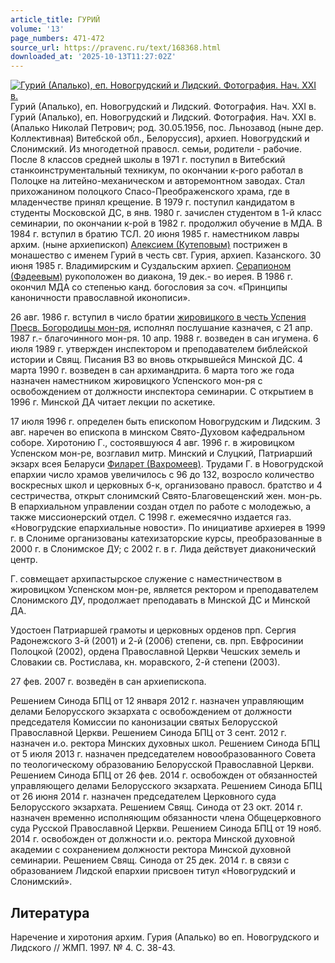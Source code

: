 ```yaml
---
article_title: ГУРИЙ
volume: '13'
page_numbers: 471-472
source_url: https://pravenc.ru/text/168368.html
downloaded_at: '2025-10-13T11:27:02Z'
---
```


[![Гурий (Апалько), еп. Новогрудский и Лидский. Фотография. Нач. ХХI в.](https://pravenc.ru/data/588/475/1234/i200.jpg "Кликните для увеличения картинки")](https://pravenc.ru/data/588/475/1234/i400.jpg)Гурий (Апалько), еп. Новогрудский и Лидский. Фотография. Нач. ХХI в.  
Гурий (Апалько), еп. Новогрудский и Лидский. Фотография. Нач. ХХI в.(Апалько Николай Петрович; род. 30.05.1956, пос. Льнозавод (ныне дер. Коллективная) Витебской обл., Белоруссия), архиеп. Новогрудский и Слонимский. Из многодетной правосл. семьи, родители - рабочие. После 8 классов средней школы в 1971 г. поступил в Витебский станкоинструментальный техникум, по окончании к-рого работал в Полоцке на литейно-механическом и авторемонтном заводах. Стал прихожанином полоцкого Спасо-Преображенского храма, где в младенчестве принял крещение. В 1979 г. поступил кандидатом в студенты Московской ДС, в янв. 1980 г. зачислен студентом в 1-й класс семинарии, по окончании к-рой в 1982 г. продолжил обучение в МДА. В 1984 г. вступил в братию ТСЛ. 20 июня 1985 г. наместником лавры архим. (ныне архиепископ) [Алексием (Кутеповым)](<https://pravenc.ru/text/Алексий (Кутепов).html>) пострижен в монашество с именем Гурий в честь свт. Гурия, архиеп. Казанского. 30 июня 1985 г. Владимирским и Суздальским архиеп. [Серапионом (Фадеевым)](<https://pravenc.ru/text/Серапионом (Фадеевым).html>) рукоположен во диакона, 19 дек.- во иерея. В 1986 г. окончил МДА со степенью канд. богословия за соч. «Принципы каноничности православной иконописи».

26 авг. 1986 г. вступил в число братии [жировицкого в честь Успения Пресв. Богородицы мон-ря](<https://pravenc.ru/text/жировицкого в честь Успения Пресв  Богородицы мон-ря.html>), исполнял послушание казначея, с 21 апр. 1987 г.- благочинного мон-ря. 10 апр. 1988 г. возведен в сан игумена. 6 июля 1989 г. утвержден инспектором и преподавателем библейской истории и Свящ. Писания ВЗ во вновь открывшейся Минской ДС. 4 марта 1990 г. возведен в сан архимандрита. 6 марта того же года назначен наместником жировицкого Успенского мон-ря с освобождением от должности инспектора семинарии. С открытием в 1996 г. Минской ДА читает лекции по аскетике.

17 июля 1996 г. определен быть епископом Новогрудским и Лидским. 3 авг. наречен во епископа в минском Свято-Духовом кафедральном соборе. Хиротонию Г., состоявшуюся 4 авг. 1996 г. в жировицком Успенском мон-ре, возглавил митр. Минский и Слуцкий, Патриарший экзарх всея Беларуси [Филарет (Вахромеев)](<https://pravenc.ru/text/Филарет (Вахромеев).html>). Трудами Г. в Новогрудской епархии число храмов увеличилось с 96 до 132, возросло количество воскресных школ и церковных б-к, организовано правосл. братство и 4 сестричества, открыт слонимский Свято-Благовещенский жен. мон-рь. В епархиальном управлении создан отдел по работе с молодежью, а также миссионерский отдел. С 1998 г. ежемесячно издается газ. «Новогрудские епархиальные новости». По инициативе архиерея в 1999 г. в Слониме организованы катехизаторские курсы, преобразованные в 2000 г. в Слонимское ДУ; с 2002 г. в г. Лида действует диаконический центр.

Г. совмещает архипастырское служение с наместничеством в жировицком Успенском мон-ре, является ректором и преподавателем Слонимского ДУ, продолжает преподавать в Минской ДС и Минской ДА.

Удостоен Патриаршей грамоты и церковных орденов прп. Сергия Радонежского 3-й (2001) и 2-й (2006) степени, св. прп. Евфросинии Полоцкой (2002), ордена Православной Церкви Чешских земель и Словакии св. Ростислава, кн. моравского, 2-й степени (2003).

27 фев. 2007 г. возведён в сан архиепископа.

Решением Синода БПЦ от 12 января 2012 г. назначен управляющим делами Белорусского экзархата с освобождением от должности председателя Комиссии по канонизации святых Белорусской Православной Церкви.
Решением Синода БПЦ от 3 сент. 2012 г. назначен и.о. ректора Минских духовных школ.
Решением Синода БПЦ от 5 июля 2013 г. назначен председателем новообразованного Совета по теологическому образованию Белорусской Православной Церкви.
Решением Синода БПЦ от 26 фев. 2014 г. освобожден от обязанностей управляющего делами Белорусского экзархата.
Решением Синода БПЦ от 26 июня 2014 г. назначен председателем Церковного суда Белорусского экзархата.
Решением Свящ. Синода от 23 окт. 2014 г. назначен временно исполняющим обязанности члена Общецерковного суда Русской Православной Церкви.
Решением Синода БПЦ от 19 нояб. 2014 г. освобожден от должности и.о. ректора Минской духовной академии с сохранением должности ректора Минской духовной семинарии.
Решением Свящ. Синода от 25 дек. 2014 г. в связи с образованием Лидской епархии присвоен титул «Новогрудский и Слонимский».

## Литература

Наречение и хиротония архим. Гурия (Апалько) во еп. Новогрудского и Лидского // ЖМП. 1997. № 4. С. 38-43.
